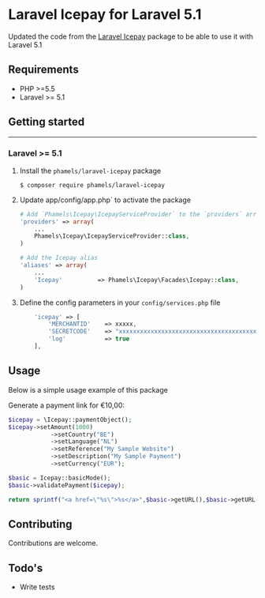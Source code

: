 # Laravel Icepay for Laravel 5.1

Updated the code from the [Laravel Icepay](https://github.com/hansvn/icepay) package to be able to use it with Laravel 5.1

## Requirements

- PHP >=5.5
- Laravel >= 5.1

## Getting started
------------------

### Laravel >= 5.1

1.  Install the `phamels/laravel-icepay` package

    ```shell
    $ composer require phamels/laravel-icepay
    ```

1. Update app/config/app.php` to activate the package

    ```php
    # Add `Phamels\Icepay\IcepayServiceProvider` to the `providers` array
    'providers' => array(
        ...
        Phamels\Icepay\IcepayServiceProvider::class,
    )

    # Add the Icepay alias
    'aliases' => array(
        ...
        'Icepay'          => Phamels\Icepay\Facades\Icepay::class,
    )
    ```

1.  Define the config parameters in your `config/services.php` file

    ```php
        'icepay' => [
            'MERCHANTID'	=> xxxxx,
            'SECRETCODE'	=> "xxxxxxxxxxxxxxxxxxxxxxxxxxxxxxxxxxxxxxxx",
            'log'			=> true
        ],
    ```

## Usage
Below is a simple usage example of this package

Generate a payment link for &euro;10,00:

```php
$icepay = \Icepay::paymentObject();
$icepay->setAmount(1000)
			->setCountry("BE")
			->setLanguage("NL")
			->setReference("My Sample Website")
			->setDescription("My Sample Payment")
			->setCurrency("EUR");

$basic = Icepay::basicMode();
$basic->validatePayment($icepay);

return sprintf("<a href=\"%s\">%s</a>",$basic->getURL(),$basic->getURL());
```


## Contributing

Contributions are welcome.

## Todo's

- Write tests
